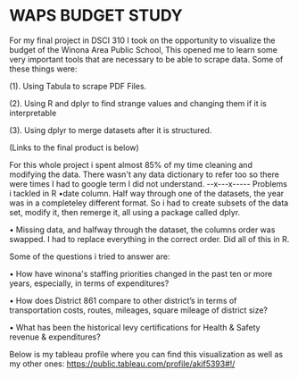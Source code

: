 # WAPS BUDGET STUDY


For my final project in DSCI 310 I took on the opportunity to visualize the budget of the Winona Area Public School, 
This opened me to learn some very important tools that are necessary to be able to scrape data. Some of these things were: 

(1). Using Tabula to scrape PDF Files. 

(2). Using R and dplyr to find strange values and changing them if it is interpretable

(3). Using dplyr to merge datasets after it is structured. 

(Links to the final product is below)





For this whole project i spent almost 85% of my time cleaning and modifying the data. There wasn't any data dictionary to refer too so there were times I had to google term I did not understand. 
--x---x-----
Problems i tackled in R
•date column. Half way through one of the datasets, the year was in a completeley different format. So i had to create subsets of the data set, modify it, then remerge it, all using a package called dplyr. 

• Missing data, and halfway through the dataset, the columns order was swapped. I had to replace everything in the correct order. Did all of this in R. 

Some of the questions i tried to answer are:

• How have winona's staffing priorities changed in the past ten or more years, especially, in terms of expenditures? 

• How does District 861 compare to other district’s in terms of transportation costs, routes, mileages, square mileage of district size? 

• What has been the historical levy certifications for Health & Safety revenue & expenditures? 


Below is my tableau profile where you can find this visualization as well as my other ones: https://public.tableau.com/profile/akif5393#!/
